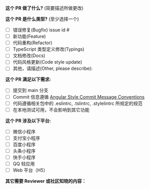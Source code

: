<!--
请务必阅读贡献者指南:
https://github.com/NervJS/taro/blob/master/CONTRIBUTING.md
-->

<!-- PULL REQUEST TEMPLATE -->
<!-- (Update "[ ]" to "[x]" to check a box) -->

**这个 PR 做了什么?** (简要描述所做更改)

**这个 PR 是什么类型?** (至少选择一个)

- [ ] 错误修复(Bugfix) issue id #
- [ ] 新功能(Feature)
- [ ] 代码重构(Refactor)
- [ ] TypeScript 类型定义修改(Typings)
- [ ] 文档修改(Docs)
- [ ] 代码风格更新(Code style update)
- [ ] 其他，请描述(Other, please describe):

**这个 PR 满足以下需求:**

- [ ] 提交到 main 分支
- [ ] Commit 信息遵循 [Angular Style Commit Message Conventions](https://gist.github.com/stephenparish/9941e89d80e2bc58a153)
- [ ] 代码遵循相关包中的 .eslintrc, .tslintrc, .stylelintrc 所规定的规范
- [ ] 在本地测试可用，不会影响到其它功能

**这个 PR 涉及以下平台:**

- [ ] 微信小程序
- [ ] 支付宝小程序
- [ ] 百度小程序
- [ ] 头条小程序
- [ ] 快手小程序
- [ ] QQ 轻应用
- [ ] Web 平台（H5）

**其它需要 Reviewer 或社区知晓的内容：**

